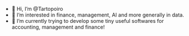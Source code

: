 - 👋 Hi, I’m @Tartopoiro
- 👀 I’m interested in finance, management, AI and more generally in data.
- 🌱 I’m currently trying to develop some tiny useful softwares for accounting, management and finance!



